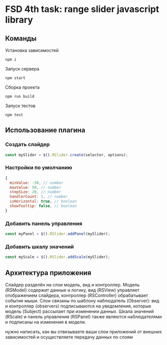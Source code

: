 # FSD 4th task: range slider javascript library

## Команды

Установка зависимостей

```
npm i
```

Запуск сервера

```
npm start
```

Сборка проекта

```
npm run build
```

Запуск тестов

```
npm test
```

## Использование плагина

### Создать слайдер

```javascript
const mySlider = $().RSlider.create(selector, options);
```

### Настройки по умолчанию

```javascript
{
  minValue: -50, // number
  maxValue: 50, // number
  stepSize: 20, // number
  handlerCount: 1, // number
  isHorizontal: true, // boolean
  showTooltip: false, // boolean
}
```

### Добавить панель управления

```javascript
const myPanel = $().RSlider.addPanel(mySlider);
```

### Добавить шкалу значений

```javascript
const myScale = $().RSlider.addScale(mySlider);
```

## Архитектура приложения

Слайдер разделён на слои модель, вид и контроллер. Модель (RSModel) содержит данные и логику, вид (RSView) управляет отображением слайдера, контроллер (RSController) обрабатывает события мыши. Слои связаны по шаблону наблюдатель (Observer): вид и контроллер (observers) подписываются на уведомления, которые модель (Subject) рассылает при изменении данных. Шкала значений (RScale) и панель управления (RSPanel) также являются наблюдателями и подписаны на изменения в модели.

нужно написать, как вы отвязываете ваши слои приложений от внешних зависимостей и осуществляете передачу данных по слоям
